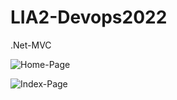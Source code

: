 # LIA2-Devops2022

.Net-MVC

![Home-Page](https://user-images.githubusercontent.com/42642927/174314173-602978bc-d12b-461b-a236-2d099b65d91b.png)


![Index-Page](https://user-images.githubusercontent.com/42642927/174315004-b59bfea7-e373-43c1-bbac-0e346c38f857.png)
